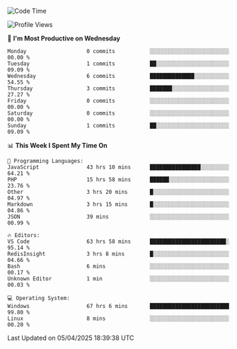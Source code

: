 <!--START_SECTION:waka-->
![Code Time](http://img.shields.io/badge/Code%20Time-4%2C557%20hrs%2047%20mins-blue)

![Profile Views](http://img.shields.io/badge/Profile%20Views-7-blue)

📅 **I'm Most Productive on Wednesday** 

```text
Monday                   0 commits           ░░░░░░░░░░░░░░░░░░░░░░░░░   00.00 % 
Tuesday                  1 commits           ██░░░░░░░░░░░░░░░░░░░░░░░   09.09 % 
Wednesday                6 commits           ██████████████░░░░░░░░░░░   54.55 % 
Thursday                 3 commits           ███████░░░░░░░░░░░░░░░░░░   27.27 % 
Friday                   0 commits           ░░░░░░░░░░░░░░░░░░░░░░░░░   00.00 % 
Saturday                 0 commits           ░░░░░░░░░░░░░░░░░░░░░░░░░   00.00 % 
Sunday                   1 commits           ██░░░░░░░░░░░░░░░░░░░░░░░   09.09 % 
```


📊 **This Week I Spent My Time On** 

```text
💬 Programming Languages: 
JavaScript               43 hrs 10 mins      ████████████████░░░░░░░░░   64.21 % 
PHP                      15 hrs 58 mins      ██████░░░░░░░░░░░░░░░░░░░   23.76 % 
Other                    3 hrs 20 mins       █░░░░░░░░░░░░░░░░░░░░░░░░   04.97 % 
Markdown                 3 hrs 15 mins       █░░░░░░░░░░░░░░░░░░░░░░░░   04.86 % 
JSON                     39 mins             ░░░░░░░░░░░░░░░░░░░░░░░░░   00.99 % 

🔥 Editors: 
VS Code                  63 hrs 58 mins      ████████████████████████░   95.14 % 
RedisInsight             3 hrs 8 mins        █░░░░░░░░░░░░░░░░░░░░░░░░   04.66 % 
Bash                     6 mins              ░░░░░░░░░░░░░░░░░░░░░░░░░   00.17 % 
Unknown Editor           1 min               ░░░░░░░░░░░░░░░░░░░░░░░░░   00.03 % 

💻 Operating System: 
Windows                  67 hrs 6 mins       █████████████████████████   99.80 % 
Linux                    8 mins              ░░░░░░░░░░░░░░░░░░░░░░░░░   00.20 % 
```


 Last Updated on 05/04/2025 18:39:38 UTC
<!--END_SECTION:waka-->
